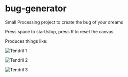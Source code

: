 # bug-generator
Small Processing project to create the bug of your dreams

Press space to start/stop, press R to reset the canvas.

Produces things like:

![Tendril 1](https://i.imgur.com/aNgUtBK.png)

![Tendril 2](https://i.imgur.com/6Ifj9fQ.png)

![Tendril 3](https://i.imgur.com/li2HPFl.png)
